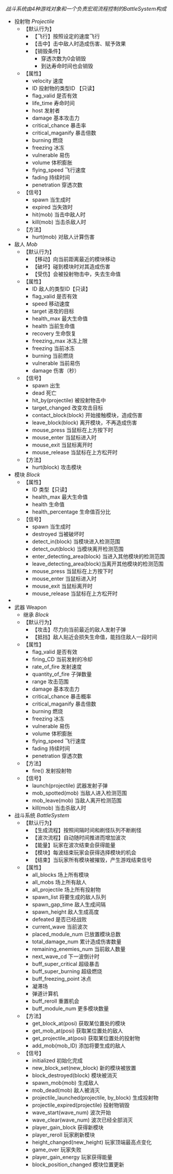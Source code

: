 _战斗系统由4种游戏对象和一个负责宏观流程控制的BattleSystem构成_
+ 投射物 _Projectile_
	+ 【默认行为】
		+ 【飞行】按照设定的速度飞行
		+ 【击中】击中敌人时造成伤害、赋予效果
		+ 【销毁条件】
			+ 穿透次数为0会销毁
			+ 到达寿命时间也会销毁
	+ 【属性】
		+ velocity 速度
		+ ID 投射物的类型ID 【只读】
		+ flag_valid 是否有效
		+ life_time 寿命时间
		+ host 发射者
		+ damage 基本攻击力
		+ critical_chance 暴击率
		+ critical_maganify 暴击倍数
		+ burning 燃烧
		+ freezing 冰冻
		+ vulnerable 易伤 
		+ volume 体积膨胀
		+ flying_speed 飞行速度
		+ fading 持续时间
		+ penetration 穿透次数
	+ 【信号】
		+ spawn 当生成时
		+ expired 当失效时
		+ hit(mob) 当击中敌人时
		+ kill(mob) 当击杀敌人时
	+ 【方法】
		+ hurt(mob) 对敌人计算伤害 
+ 敌人 _Mob_
	+ 【默认行为】
		+ 【移动】向当前距离最近的模块移动
		+ 【破坏】碰到模块时对其造成伤害
		+ 【受伤】会被投射物击中，失去生命值
	+ 【属性】
		+ ID 敌人的类型ID【只读】
		+ flag_valid 是否有效
		+ speed 移动速度
		+ target 进攻的目标
		+ health_max 最大生命值
		+ health 当前生命值
		+ recovery 生命恢复
		+ freezing_max 冰冻上限
		+ freezing 当前冰冻
		+ burning 当前燃烧
		+ vulnerable 当前易伤
		+ damage 伤害（秒）
	+ 【信号】
		+ spawn 出生
		+ dead 死亡
		+ hit_by(projectile) 被投射物击中
		+ target_changed 改变攻击目标
		+ contact_block(block) 开始接触模块，造成伤害
		+ leave_block(block) 离开模块，不再造成伤害
		+ mouse_press 当鼠标在上方按下时
		+ mouse_enter 当鼠标进入时
		+ mouse_exit 当鼠标离开时
		+ mouse_release 当鼠标在上方松开时
	+ 【方法】
		+ hurt(block) 攻击模块
+ 模块 _Block_
	+ 【属性】
		+ ID 类型【只读】
		+ health_max 最大生命值
		+ health 生命值
		+ health_percentage 生命值百分比
	+ 【信号】
		+ spawn 当生成时
		+ destroyed 当被破坏时
		+ detect_in(block) 当模块进入检测范围
		+ detect_out(block) 当模块离开检测范围
		+ enter_detecting_area(block) 当进入其他模块的检测范围
		+ leave_detecting_area(block)当离开其他模块的检测范围
		+ mouse_press 当鼠标在上方按下时
		+ mouse_enter 当鼠标进入时
		+ mouse_exit 当鼠标离开时
		+ mouse_release 当鼠标在上方松开时
+ 
+ 武器 Weapon 
	+ 继承 _Block_
	+ 【默认行为】
		+ 【攻击】尽力向当前最近的敌人发射子弹
		+ 【抵挡】敌人贴近会损失生命值，能挡住敌人一段时间
	+ 【属性】
		+ flag_valid 是否有效 
		+ firing_CD 当前发射的冷却
		+ rate_of_fire 发射速度
		+ quantity_of_fire 子弹数量
		+ range 攻击范围
		+ damage 基本攻击力
		+ critical_chance 暴击概率
		+ critical_maganify 暴击倍数
		+ burning 燃烧
		+ freezing 冰冻
		+ vulnerable 易伤 
		+ volume 体积膨胀
		+ flying_speed 飞行速度
		+ fading 持续时间
		+ penetration 穿透次数
	+ 【方法】
		+ fire() 发射投射物
	+ 【信号】
		+ launch(projectile) 武器发射子弹
		+ mob_spotted(mob) 当敌人进入检测范围
		+ mob_leave(mob) 当敌人离开检测范围
		+ kill(mob) 当击杀敌人时
+ 战斗系统 _BattleSystem_
	+ 【默认行为】
		+ 【生成流程】按照间隔时间和刷怪队列不断刷怪
		+ 【波次流程】自动随时间推进而增加波次
		+ 【能量】玩家在波次结束会获得能量
		+ 【模块】每波结束玩家会获得选择模块的机会
		+ 【结束】当玩家所有模块被摧毁，产生游戏结束信号
	+ 【属性】
		+  all_blocks 场上所有模块
		+ all_mobs 场上所有敌人
		+ all_projectile 场上所有投射物
		+ spawn_list 将要生成的敌人队列
		+ spawn_gap_time 敌人生成间隔
		+ spawn_height 敌人生成高度
		+ defeated 是否已经战败
		+ current_wave 当前波次
		+ placed_module_num 已放置模块总数
		+ total_damage_num 累计造成伤害数量
		+ remaining_enemies_num 当前敌人数量
		+ next_wave_cd 下一波倒计时
		+ buff_super_critical 超级暴击
		+ buff_super_burning 超级燃烧
		+ buff_freezing_point 冰点
		+  凝滞场
		+ 弹道计算机
		+ buff_reroll 重置机会
		+ buff_module_num 更多模块数量
	+ 【方法】
		+ get_block_at(posi) 获取某位置处的模块
		+ get_mob_at(posi) 获取某位置处的敌人
		+ get_projectile_at(posi) 获取某位置处的投射物
		+ add_mob(mob_ID) 添加将要生成的敌人
	+ 【信号】
		+ initialized 初始化完成
		+ new_block_set(new_block) 新的模块被放置
		+ block_destroyed(block) 模块被消灭
		+ spawn_mob(mob) 生成敌人
		+ mob_dead(mob) 敌人被消灭
		+ projectile_launched(projectile, by_block) 生成投射物
		+ projectile_expired(projectile) 投射物销毁
		+ wave_start(wave_num) 波次开始
		+ wave_clear(wave_num) 波次已经全部消灭
		+ player_gain_block 获得新模块
		+ player_reroll 玩家刷新模块
		+ height_changed(new_height) 玩家顶端最高点变化
		+ game_over 玩家失败
		+ player_gain_energy 玩家获得能量
		+ block_position_changed 模块位置更新
